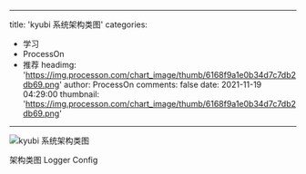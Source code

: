 
---
title: 'kyubi 系统架构类图'
categories: 
 - 学习
 - ProcessOn
 - 推荐
headimg: 'https://img.processon.com/chart_image/thumb/6168f9a1e0b34d7c7db2db69.png'
author: ProcessOn
comments: false
date: 2021-11-19 04:29:00
thumbnail: 'https://img.processon.com/chart_image/thumb/6168f9a1e0b34d7c7db2db69.png'
---

<div>   
<img class="thumb" alt="kyubi 系统架构类图" src="https://img.processon.com/chart_image/thumb/6168f9a1e0b34d7c7db2db69.png" referrerpolicy="no-referrer">
<p>架构类图
Logger Config</p>  
</div>
            